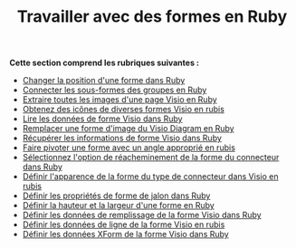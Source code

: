 ﻿---
title: Travailler avec des formes en Ruby
type: docs
weight: 50
url: /fr/java/working-with-shapes-in-ruby/
---
**Cette section comprend les rubriques suivantes :**

- [Changer la position d'une forme dans Ruby](/diagram/fr/java/change-the-position-of-a-shape-in-ruby/)
- [Connecter les sous-formes des groupes en Ruby](/diagram/fr/java/connect-sub-shapes-of-the-groups-in-ruby/)
- [Extraire toutes les images d'une page Visio en Ruby](/diagram/fr/java/extract-all-images-from-a-visio-page-in-ruby/)
- [Obtenez des icônes de diverses formes Visio en rubis](/diagram/fr/java/get-icons-of-various-visio-shapes-in-ruby/)
- [Lire les données de forme Visio dans Ruby](/diagram/fr/java/read-visio-shape-data-in-ruby/)
- [Remplacer une forme d'image du Visio Diagram en Ruby](/diagram/fr/java/replace-a-picture-shape-of-the-visio-diagram-in-ruby/)
- [Récupérer les informations de forme Visio dans Ruby](/diagram/fr/java/retrieve-visio-shape-information-in-ruby/)
- [Faire pivoter une forme avec un angle approprié en rubis](/diagram/fr/java/rotate-a-shape-with-suitable-angle-in-ruby/)
- [Sélectionnez l'option de réacheminement de la forme du connecteur dans Ruby](/diagram/fr/java/select-reroute-option-of-the-connector-shape-in-ruby/)
- [Définir l'apparence de la forme du type de connecteur dans Visio en rubis](/diagram/fr/java/set-appearance-of-the-connector-type-shape-in-visio-in-ruby/)
- [Définir les propriétés de forme de jalon dans Ruby](/diagram/fr/java/set-milestone-shape-properties-in-ruby/)
- [Définir la hauteur et la largeur d'une forme en Ruby](/diagram/fr/java/set-the-height-and-width-of-a-shape-in-ruby/)
- [Définir les données de remplissage de la forme Visio dans Ruby](https://docs.aspose.com/diagram/java/set-visio-shape-s-fill-data-in-ruby/)
- [Définir les données de ligne de la forme Visio en rubis](https://docs.aspose.com/diagram/java/set-visio-shape-s-line-data-in-ruby/)
- [Définir les données XForm de la forme Visio dans Ruby](https://docs.aspose.com/diagram/java/set-visio-shape-s-xform-data-in-ruby/)
